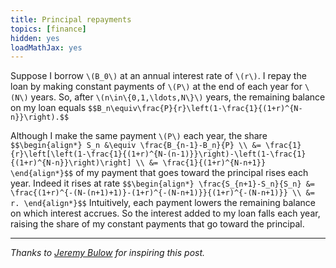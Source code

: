 ```yaml
---
title: Principal repayments
topics: [finance]
hidden: yes
loadMathJax: yes
---
```


Suppose I borrow `\(B_0\)` at an annual interest rate of `\(r\)`.
I repay the loan by making constant payments of `\(P\)` at the end of each year for `\(N\)` years.
So, after `\(n\in\{0,1,\ldots,N\}\)` years, the remaining balance on my loan equals
`$$B_n\equiv\frac{P}{r}\left(1-\frac{1}{(1+r)^{N-n}}\right).$$`

Although I make the same payment `\(P\)` each year, the share
`$$\begin{align*}
S_n
&\equiv \frac{B_{n-1}-B_n}{P} \\
&= \frac{1}{r}\left[\left(1-\frac{1}{(1+r)^{N-(n-1)}}\right)-\left(1-\frac{1}{(1+r)^{N-n}}\right)\right] \\
&= \frac{1}{(1+r)^{N-n+1}}
\end{align*}$$`
of my payment that goes toward the principal rises each year.
Indeed it rises at rate
`$$\begin{align*}
\frac{S_{n+1}-S_n}{S_n}
&= \frac{(1+r)^{-(N-(n+1)+1)}-(1+r)^{-(N-n+1)}}{(1+r)^{-(N-n+1)}} \\
&= r.
\end{align*}$$`
Intuitively, each payment lowers the remaining balance on which interest accrues.
So the interest added to my loan falls each year, raising the share of my constant payments that go toward the principal.

---

*Thanks to [Jeremy Bulow](https://people.stanford.edu/jbulow/) for inspiring this post.*
